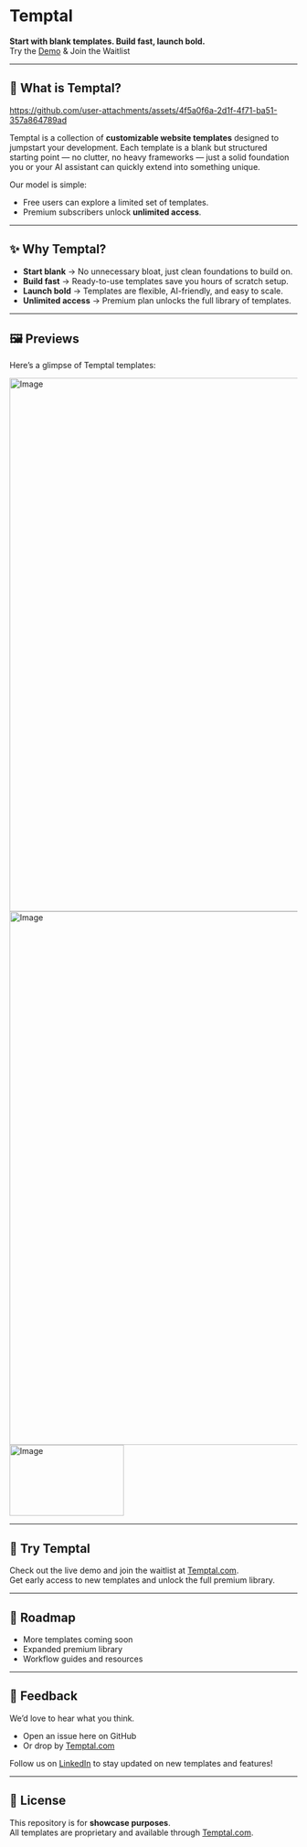 # Temptal

**Start with blank templates. Build fast, launch bold.**  
Try the [Demo](https://temptal.com) & Join the Waitlist

---

## 🚀 What is Temptal?

https://github.com/user-attachments/assets/4f5a0f6a-2d1f-4f71-ba51-357a864789ad

Temptal is a collection of **customizable website templates** designed to jumpstart your development.
Each template is a blank but structured starting point — no clutter, no heavy frameworks — just a solid foundation you or your AI assistant can quickly extend into something unique.

Our model is simple:  
- Free users can explore a limited set of templates.  
- Premium subscribers unlock **unlimited access**.

---

## ✨ Why Temptal?

- **Start blank** → No unnecessary bloat, just clean foundations to build on.  
- **Build fast** → Ready-to-use templates save you hours of scratch setup.  
- **Launch bold** → Templates are flexible, AI-friendly, and easy to scale.  
- **Unlimited access** → Premium plan unlocks the full library of templates.  

---

## 🖼️ Previews

Here’s a glimpse of Temptal templates:

<img width="1656" height="934" alt="Image" src="https://github.com/user-attachments/assets/96a19a4b-09e0-4fa5-8559-e0a875ed5552" />
<img width="1656" height="934" alt="Image" src="https://github.com/user-attachments/assets/b31ec986-f385-4b7e-b2b6-4c5f0f897ff7" />
<img width="200" height="124" alt="Image" src="https://github.com/user-attachments/assets/aa8032a0-5e9a-499a-ac24-4818ef4977ba" />

---

## 🎯 Try Temptal

Check out the live demo and join the waitlist at [Temptal.com](https://temptal.com).  
Get early access to new templates and unlock the full premium library.

---

## 📅 Roadmap

- More templates coming soon  
- Expanded premium library  
- Workflow guides and resources  

---

## 💬 Feedback

We’d love to hear what you think.  
- Open an issue here on GitHub  
- Or drop by [Temptal.com](https://temptal.com)

Follow us on [LinkedIn](https://www.linkedin.com/company/106945543) to stay updated on new templates and features!

---

## 📄 License

This repository is for **showcase purposes**.  
All templates are proprietary and available through [Temptal.com](https://temptal.com).
